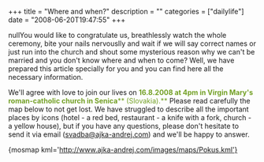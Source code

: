+++
title = "Where and when?"
description = ""
categories = ["dailylife"]
date = "2008-06-20T19:47:55"
+++

nullYou would like to congratulate us, breathlessly watch the whole ceremony, bite your nails nervouslly
and wait if we will say correct names or just run into the church and shout some mysterious reason
why we can't be married and you don't know where and when to come? Well, we have prepared this
article specially for you and you can find here all the necessary information.

We'll agree with love to join our lives on <span style="color: #73a025;">**16.8.2008 at 4pm in
Virgin Mary's roman-catholic church<span class="caption"> in Senica</span>**** (Slovakia).**</span>
Please read carefully the map below to not get lost. We have struggled to describe all the
important places by icons (hotel - a red bed, restaurant - a knife with a fork, church - a yellow
house), but if you have any questions, please don't hesitate to send it via email
(svadba@ajka-andrej.com) and we'll be happy to answer.

 

{mosmap kml='http://www.ajka-andrej.com/images/maps/Pokus.kml'}


